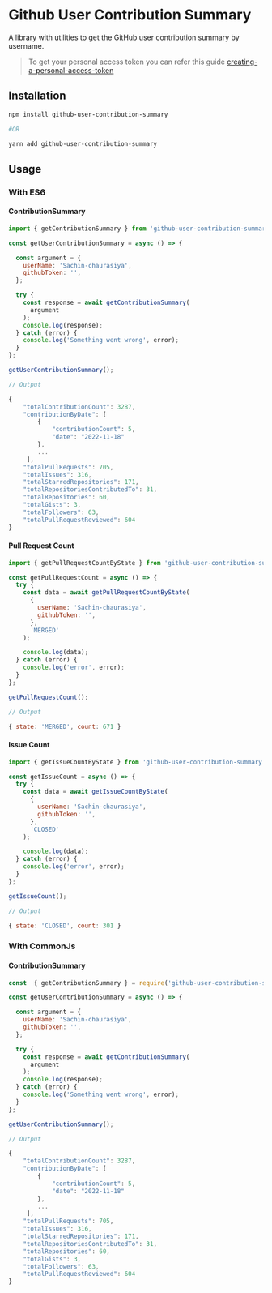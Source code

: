 # Github User Contribution Summary

A library with utilities to get the GitHub user contribution summary by username.

> To get your personal access token you can refer this guide [creating-a-personal-access-token](https://docs.github.com/en/authentication/keeping-your-account-and-data-secure/creating-a-personal-access-token)

## Installation

```bash
npm install github-user-contribution-summary

#OR

yarn add github-user-contribution-summary
```

## Usage

### With ES6

#### ContributionSummary

```js
import { getContributionSummary } from 'github-user-contribution-summary';

const getUserContributionSummary = async () => {

  const argument = {
    userName: 'Sachin-chaurasiya',
    githubToken: '',
  };

  try {
    const response = await getContributionSummary(
      argument
    );
    console.log(response);
  } catch (error) {
    console.log('Something went wrong', error);
  }
};

getUserContributionSummary();

// Output

{
    "totalContributionCount": 3287,
    "contributionByDate": [
        {
            "contributionCount": 5,
            "date": "2022-11-18"
        },
        ...
     ],
    "totalPullRequests": 705,
    "totalIssues": 316,
    "totalStarredRepositories": 171,
    "totalRepositoriesContributedTo": 31,
    "totalRepositories": 60,
    "totalGists": 3,
    "totalFollowers": 63,
    "totalPullRequestReviewed": 604
}
```

#### Pull Request Count

```js
import { getPullRequestCountByState } from 'github-user-contribution-summary'

const getPullRequestCount = async () => {
  try {
    const data = await getPullRequestCountByState(
      {
        userName: 'Sachin-chaurasiya',
        githubToken: '',
      },
      'MERGED'
    );

    console.log(data);
  } catch (error) {
    console.log('error', error);
  }
};

getPullRequestCount();

// Output

{ state: 'MERGED', count: 671 }

```

#### Issue Count

```js
import { getIssueCountByState } from 'github-user-contribution-summary'

const getIssueCount = async () => {
  try {
    const data = await getIssueCountByState(
      {
        userName: 'Sachin-chaurasiya',
        githubToken: '',
      },
      'CLOSED'
    );

    console.log(data);
  } catch (error) {
    console.log('error', error);
  }
};

getIssueCount();

// Output

{ state: 'CLOSED', count: 301 }

```

### With CommonJs

#### ContributionSummary

```js
const  { getContributionSummary } = require('github-user-contribution-summary');

const getUserContributionSummary = async () => {

  const argument = {
    userName: 'Sachin-chaurasiya',
    githubToken: '',
  };

  try {
    const response = await getContributionSummary(
      argument
    );
    console.log(response);
  } catch (error) {
    console.log('Something went wrong', error);
  }
};

getUserContributionSummary();

// Output

{
    "totalContributionCount": 3287,
    "contributionByDate": [
        {
            "contributionCount": 5,
            "date": "2022-11-18"
        },
        ...
     ],
    "totalPullRequests": 705,
    "totalIssues": 316,
    "totalStarredRepositories": 171,
    "totalRepositoriesContributedTo": 31,
    "totalRepositories": 60,
    "totalGists": 3,
    "totalFollowers": 63,
    "totalPullRequestReviewed": 604
}
```
